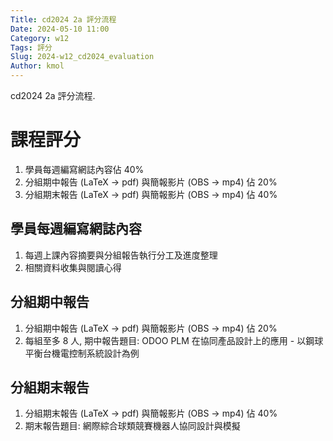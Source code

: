 ```yaml
---
Title: cd2024 2a 評分流程
Date: 2024-05-10 11:00
Category: w12
Tags: 評分
Slug: 2024-w12_cd2024_evaluation
Author: kmol
---
```


cd2024 2a 評分流程.

<!-- PELICAN_END_SUMMARY -->

# 課程評分

1. 學員每週編寫網誌內容佔 40%
2. 分組期中報告 (LaTeX -> pdf) 與簡報影片 (OBS -> mp4) 佔 20%
3. 分組期末報告 (LaTeX -> pdf) 與簡報影片 (OBS -> mp4) 佔 40%

## 學員每週編寫網誌內容
1. 每週上課內容摘要與分組報告執行分工及進度整理
2. 相關資料收集與閱讀心得

## 分組期中報告
1. 分組期中報告 (LaTeX -> pdf) 與簡報影片 (OBS -> mp4) 佔 20%
2. 每組至多 8 人, 期中報告題目: ODOO PLM 在協同產品設計上的應用 - 以鋼球平衡台機電控制系統設計為例

## 分組期末報告
1. 分組期末報告 (LaTeX -> pdf) 與簡報影片 (OBS -> mp4) 佔 40%
2. 期末報告題目: 網際綜合球類競賽機器人協同設計與模擬
